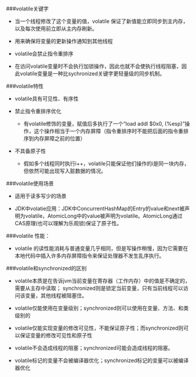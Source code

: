 ###volatile关键字
- 当一个线程修改了这个变量的值，volatile 保证了新值能立即同步到主内存，以及每次使用前立即从主内存刷新。

- 用来确保将变量的更新操作通知到其他线程

- volatile会禁止指令重排序

- 在访问volatile变量时不会执行加锁操作，因此也就不会使执行线程阻塞，因此volatile变量是一种比sychronized关键字更轻量级的同步机制。

###volatile特性

- volatile具有可见性、有序性

- 禁止指令重排序优化
    - 有volatile修饰的变量，赋值后多执行了一个“load addl $0x0, (%esp)”操作，这个操作相当于一个内存屏障（指令重排序时不能把后面的指令重排序到内存屏障之前的位置）

- 不具备原子性
    - 假如多个线程同时执行i++，volatile只能保证他们操作的i是同一块内存，但依然可能出现写入脏数据的情况。 
    
###volatile使用场景

- 适用于读多写少的场景

- JDK中volatie应用：JDK中ConcurrentHashMap的Entry的value和next被声明为volatile，AtomicLong中的value被声明为volatile。AtomicLong通过CAS原理(也可以理解为乐观锁)保证了原子性。

###volatile 性能：

- volatile 的读性能消耗与普通变量几乎相同，但是写操作稍慢，因为它需要在本地代码中插入许多内存屏障指令来保证处理器不发生乱序执行。

###volatile和synchronized的区别
- volatile本质是在告诉jvm当前变量在寄存器（工作内存）中的值是不确定的，需要从主存中读取； synchronized则是锁定当前变量，只有当前线程可以访问该变量，其他线程被阻塞住。
   
- volatile仅能使用在变量级别；synchronized则可以使用在变量、方法、和类级别的
   
- volatile仅能实现变量的修改可见性，不能保证原子性；而synchronized则可以保证变量的修改可见性和原子性
   
- volatile不会造成线程的阻塞；synchronized可能会造成线程的阻塞。
   
- volatile标记的变量不会被编译器优化；synchronized标记的变量可以被编译器优化